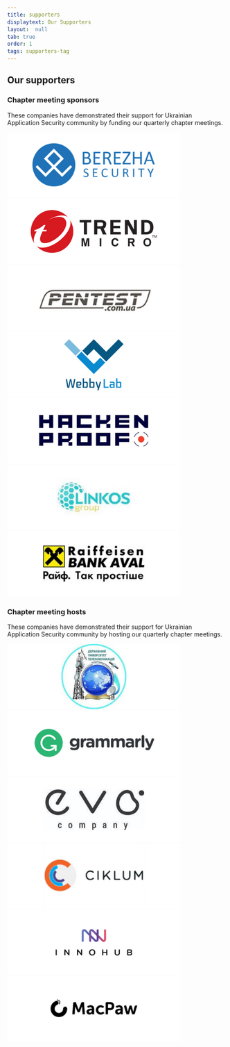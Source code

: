 ```yaml
---
title: supporters
displaytext: Our Supporters
layout:  null
tab: true
order: 1
tags: supporters-tag
---
```


## Our supporters

### Chapter meeting sponsors

These companies have demonstrated their support for Ukrainian
Application Security community by funding our quarterly chapter
meetings.

<a rel="noreferer noopoener nofollow" rel="noreferer noopoener nofollow" href="https://bsg.tech/" target="_blank"><img alt="Berezha Security" src="assets/images/partners/berezha.png"></a> <a rel="noreferer noopoener nofollow" href="https://www.trendmicro.com/" target="_blank"><img alt="Trend Micro" src="assets/images/partners/trendmicro.png"></a> <a rel="noreferer noopoener nofollow" href="https://pentest.com.ua/" target="_blank"><img alt="Pentest.com.ua" src="assets/images/partners/pentestcomua.png"></a> <a rel="noreferer noopoener nofollow" href="https://webbylab.com/" target="_blank"><img alt="WebbyLab" src="assets/images/partners/webby.png"></a> <a rel="noreferer noopoener nofollow" href="https://hackenproof.com/" target="_blank"><img alt="HackenProof" src="assets/images/partners/hackenproof.png"></a> <a rel="noreferer noopoener nofollow" href="https://www.linkos.ua/" target="_blank"><img alt="Linkos Group" src="assets/images/partners/linkos.png"></a> <a rel="noreferer noopoener nofollow" href="https://raiffeisen.ua" target="_blank"><img alt="Raiffeisen Bank Aval" src="assets/images/partners/Raiff2.png"></a>

### Chapter meeting hosts

These companies have demonstrated their support for Ukrainian
Application Security community by hosting our quarterly chapter
meetings.

![Державний Університет Телекомунікацій](assets/images/partners/dut.png "Державний Університет Телекомунікацій") ![Grammarly](assets/images/partners/grammarly.png "Grammarly") ![EVO](assets/images/partners/evo.png "EVO") ![Ciklum](assets/images/partners/ciklum.png "Ciklum") ![InnoHub	](assets/images/partners/innohub.png "InnoHub") ![MacPaw](assets/images/partners/macpaw.png "MacPaw")
